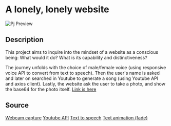 # A lonely, lonely website
![Pj Preview](https://github.com/mollyhe0523/abc-student-repo/tree/master/projects/pj%20A/preview.gif "Preview")

## Description
This project aims to inquire into the mindset of a website as a conscious being: What would it do? What is its capability and distinctiveness?

The journey unfolds with the choice of male/female voice (using responsive voice API to convert from text to speech). Then the user's name is asked and later on searched in Youtube to generate a song (using Youtube API and axios client). Lastly, the website ask the user to take a photo, and show the base64 for the photo itself.
[Link is here](https://mollyhe0523.github.io/abc-student-repo/projects/pj%20A)

## Source
[Webcam capture](https://www.youtube.com/watch?v=sL5-FhULalM&t=231s)
[Youtube API](https://www.youtube.com/watch?v=EAyo3_zJj5c&t=1095s)
[Text to speech](https://www.youtube.com/watch?v=fpja6e8lqMo&t=171s)
[Text animation (fade)](https://www.youtube.com/watch?v=GUEB9FogoP8&t=444s)
